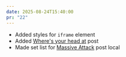```yaml
---
date: 2025-08-24T15:40:00
pr: "22"
---
```

- Added styles for `iframe` element
- Added [Where's your head at](/leets/wheres-your-head-at) post
- Made set list for [Massive Attack](/posts/massive-attack-bristol-2024/) post local
